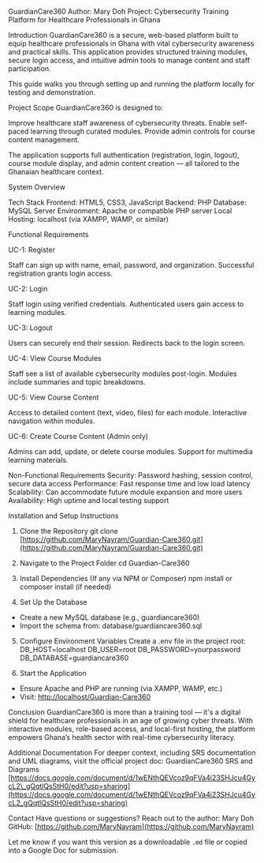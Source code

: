 GuardianCare360
Author: Mary Doh
Project: Cybersecurity Training Platform for Healthcare Professionals in Ghana



Introduction
GuardianCare360 is a secure, web-based platform built to equip healthcare professionals in Ghana with vital cybersecurity awareness and practical skills. This application provides structured training modules, secure login access, and intuitive admin tools to manage content and staff participation.

This guide walks you through setting up and running the platform locally for testing and demonstration.



Project Scope
GuardianCare360 is designed to:

Improve healthcare staff awareness of cybersecurity threats.
Enable self-paced learning through curated modules.
Provide admin controls for course content management.

The application supports full authentication (registration, login, logout), course module display, and admin content creation — all tailored to the Ghanaian healthcare context.



System Overview

Tech Stack
Frontend: HTML5, CSS3, JavaScript
Backend: PHP
Database: MySQL
Server Environment: Apache or compatible PHP server
Local Hosting: localhost (via XAMPP, WAMP, or similar)



Functional Requirements

UC-1: Register

 Staff can sign up with name, email, password, and organization.
Successful registration grants login access.

UC-2: Login

 Staff login using verified credentials.
 Authenticated users gain access to learning modules.

UC-3: Logout

 Users can securely end their session.
 Redirects back to the login screen.

UC-4: View Course Modules

 Staff see a list of available cybersecurity modules post-login.
 Modules include summaries and topic breakdowns.

UC-5: View Course Content

 Access to detailed content (text, video, files) for each module.
 Interactive navigation within modules.

UC-6: Create Course Content (Admin only)

 Admins can add, update, or delete course modules.
 Support for multimedia learning materials.



Non-Functional Requirements
Security: Password hashing, session control, secure data access
Performance: Fast response time and low load latency
Scalability: Can accommodate future module expansion and more users
Availability: High uptime and local testing support



Installation and Setup Instructions

1. Clone the Repository
   git clone [https://github.com/MaryNayram/Guardian-Care360.git](https://github.com/MaryNayram/Guardian-Care360.git)

2. Navigate to the Project Folder
   cd Guardian-Care360

3. Install Dependencies (If any via NPM or Composer)
   npm install
   or composer install (if needed)

4. Set Up the Database

* Create a new MySQL database (e.g., guardiancare360)
* Import the schema from:
  database/guardiancare360.sql

5. Configure Environment Variables
   Create a .env file in the project root:
   DB\_HOST=localhost
   DB\_USER=root
   DB\_PASSWORD=yourpassword
   DB\_DATABASE=guardiancare360

6. Start the Application

* Ensure Apache and PHP are running (via XAMPP, WAMP, etc.)
* Visit:
  [http://localhost/Guardian-Care360](http://localhost/Guardian-Care360)



Conclusion
GuardianCare360 is more than a training tool — it's a digital shield for healthcare professionals in an age of growing cyber threats. With interactive modules, role-based access, and local-first hosting, the platform empowers Ghana’s health sector with real-time cybersecurity literacy.



Additional Documentation
For deeper context, including SRS documentation and UML diagrams, visit the official project doc:
GuardianCare360 SRS and Diagrams
[https://docs.google.com/document/d/1wENthQEVcoz9qFVa4i23SHJcu4GycL2\_gQqtlQsStH0/edit?usp=sharing](https://docs.google.com/document/d/1wENthQEVcoz9qFVa4i23SHJcu4GycL2_gQqtlQsStH0/edit?usp=sharing)


Contact
Have questions or suggestions?
Reach out to the author: Mary Doh
GitHub: [https://github.com/MaryNayram](https://github.com/MaryNayram)



Let me know if you want this version as a downloadable `.md` file or copied into a Google Doc for submission.
